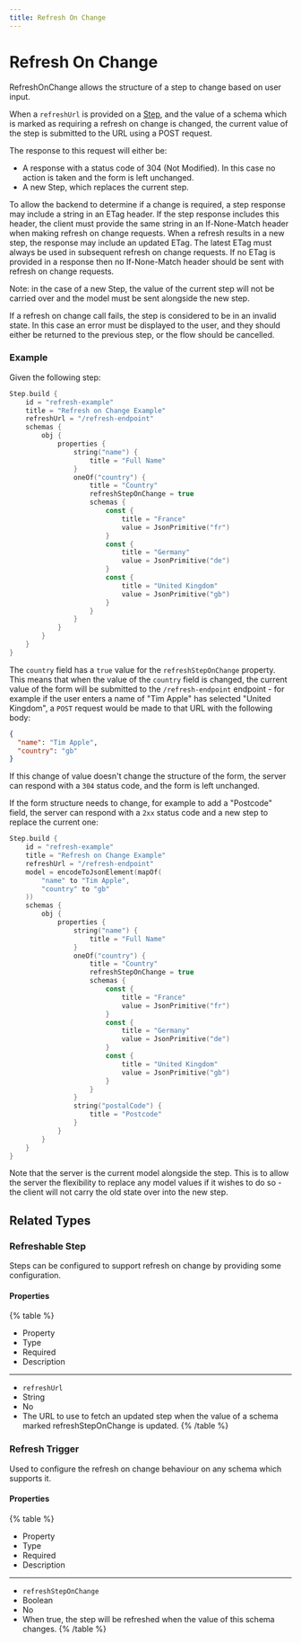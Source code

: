 ```yaml
---
title: Refresh On Change
---
```


# Refresh On Change



RefreshOnChange allows the structure of a step to change based on user input.

When a `refreshUrl` is provided on a [Step](../step/step#Step), and the value of a schema which is marked as requiring a refresh on change is changed,
the current value of the step is submitted to the URL using a POST request.

The response to this request will either be:
- A response with a status code of 304 (Not Modified). In this case no action is taken and the form is left unchanged.
- A new Step, which replaces the current step.

To allow the backend to determine if a change is required, a step response may include a string in an ETag header.
If the step response includes this header, the client must provide the same string in an If-None-Match header when making refresh on change requests.
When a refresh results in a new step, the response may include an updated ETag.
The latest ETag must always be used in subsequent refresh on change requests.
If no ETag is provided in a response then no If-None-Match header should be sent with refresh on change requests.

Note: in the case of a new Step, the value of the current step will not be carried over and the model must be sent alongside the new step.

If a refresh on change call fails, the step is considered to be in an invalid state.
In this case an error must be displayed to the user, and they should either be returned to the previous step, or the flow should be cancelled.

### Example

Given the following step:

```kt
Step.build {
    id = "refresh-example"
    title = "Refresh on Change Example"
    refreshUrl = "/refresh-endpoint"
    schemas {
        obj {
            properties {
                string("name") {
                    title = "Full Name"
                }
                oneOf("country") {
                    title = "Country"
                    refreshStepOnChange = true
                    schemas {
                        const {
                            title = "France"
                            value = JsonPrimitive("fr")
                        }
                        const {
                            title = "Germany"
                            value = JsonPrimitive("de")
                        }
                        const {
                            title = "United Kingdom"
                            value = JsonPrimitive("gb")
                        }
                    }
                }
            }
        }
    }
}
```

The `country` field has a `true` value for the `refreshStepOnChange` property. This means that when the value of the `country` field is changed, the current value of the form will be submitted to the `/refresh-endpoint` endpoint - for example if the user enters a name of "Tim Apple" has selected "United Kingdom", a `POST` request would be made to that URL with the following body:

```json
{
  "name": "Tim Apple",
  "country": "gb"
}
```

If this change of value doesn't change the structure of the form, the server can respond with a `304` status code, and the form is left unchanged.

If the form structure needs to change, for example to add a "Postcode" field, the server can respond with a `2xx` status code and a new step to replace the current one:

```kt
Step.build {
    id = "refresh-example"
    title = "Refresh on Change Example"
    refreshUrl = "/refresh-endpoint"
    model = encodeToJsonElement(mapOf(
        "name" to "Tim Apple",
        "country" to "gb"
    ))
    schemas {
        obj {
            properties {
                string("name") {
                    title = "Full Name"
                }
                oneOf("country") {
                    title = "Country"
                    refreshStepOnChange = true
                    schemas {
                        const {
                            title = "France"
                            value = JsonPrimitive("fr")
                        }
                        const {
                            title = "Germany"
                            value = JsonPrimitive("de")
                        }
                        const {
                            title = "United Kingdom"
                            value = JsonPrimitive("gb")
                        }
                    }
                }
                string("postalCode") {
                    title = "Postcode"
                }
            }
        }
    }
}
```

Note that the server is the current model alongside the step. This is to allow the server the flexibility to replace any model values if it wishes to do so - the client will not carry the old state over into the new step.

## Related Types

### Refreshable Step



Steps can be configured to support refresh on change by providing some configuration.

#### Properties

{% table %}
* Property
* Type
* Required
* Description
---
* `refreshUrl`
* String
* No
*
  The URL to use to fetch an updated step when the value of a schema marked refreshStepOnChange is updated.
{% /table %}
### Refresh Trigger



Used to configure the refresh on change behaviour on any schema which supports it.

#### Properties

{% table %}
* Property
* Type
* Required
* Description
---
* `refreshStepOnChange`
* Boolean
* No
*
  When true, the step will be refreshed when the value of this schema changes.
{% /table %}
